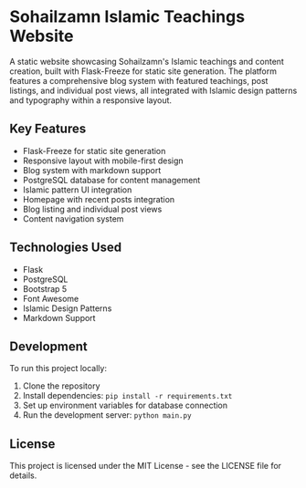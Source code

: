 # Sohailzamn Islamic Teachings Website

A static website showcasing Sohailzamn's Islamic teachings and content creation, built with Flask-Freeze for static site generation. The platform features a comprehensive blog system with featured teachings, post listings, and individual post views, all integrated with Islamic design patterns and typography within a responsive layout.

## Key Features

- Flask-Freeze for static site generation
- Responsive layout with mobile-first design
- Blog system with markdown support
- PostgreSQL database for content management
- Islamic pattern UI integration
- Homepage with recent posts integration
- Blog listing and individual post views
- Content navigation system

## Technologies Used

- Flask
- PostgreSQL
- Bootstrap 5
- Font Awesome
- Islamic Design Patterns
- Markdown Support

## Development

To run this project locally:

1. Clone the repository
2. Install dependencies: `pip install -r requirements.txt`
3. Set up environment variables for database connection
4. Run the development server: `python main.py`

## License

This project is licensed under the MIT License - see the LICENSE file for details.
